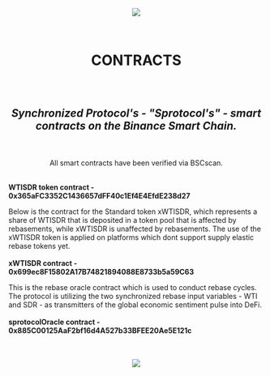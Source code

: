 
<p align="center">
   <img src="https://user-images.githubusercontent.com/92101634/138557635-bd86f89e-71d0-4942-8f44-57ff840fbf60.png"/>
</p>
<br>
<h1><p align="center"><b>CONTRACTS </b></p></h1>
<br>
<h2><p align="center"><em><b> Synchronized Protocol's - "Sprotocol's" - smart contracts on the Binance Smart Chain. </b></em></p></h2>
<br>
<p align="center">All smart contracts have been verified via BSCscan.</p>
<br>
<b>WTISDR token contract - 0x365aFC3352C1436657dFF40c1Ef4E4EfdE238d27</b>
<br>

Below is the contract for the Standard token xWTISDR, which represents a share of WTISDR that is deposited in a token pool that is affected by rebasements, while xWTISDR is unaffected by rebasements. The use of the xWTISDR token is applied on platforms which dont support supply elastic rebase tokens yet.
<br><br><b>xWTISDR contract - 0x699ec8F15802A17B74821894088E8733b5a59C63</b>
<br>

This is the rebase oracle contract which is used to conduct rebase cycles. The protocol is utilizing the two synchronized rebase input variables - WTI and SDR - as transmitters of the global economic sentiment pulse into DeFi. 
<br><br><b>sprotocolOracle contract - 0x885C00125AaF2bf16d4A527b33BFEE20Ae5E121c</b>
<br>
<br>
<br>





<p align="center">
   <img src="https://user-images.githubusercontent.com/92101634/138486768-49538117-8105-421f-8945-087be11286f4.png"/>
</p>


